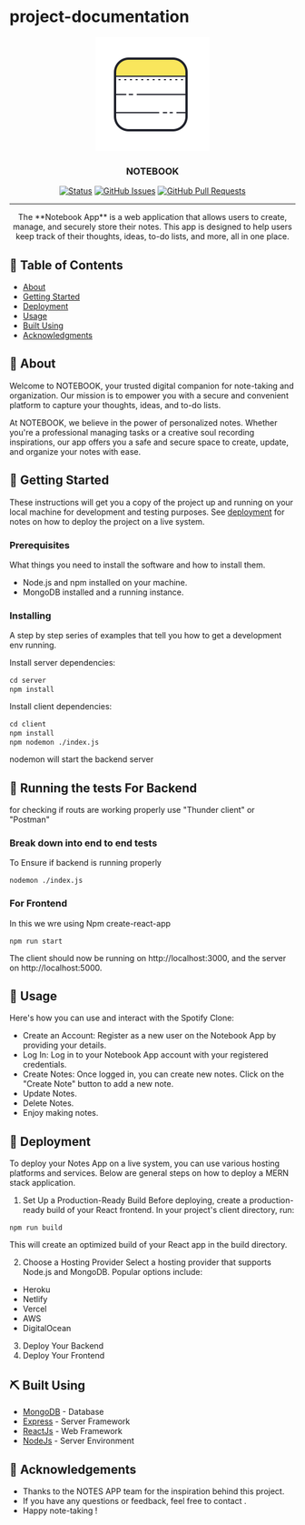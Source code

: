 # project-documentation

<p align="center">
  <a href="" rel="noopener">
 <img width=200px height=200px src="./src/Assets/notes-2.svg" alt="Project logo"></a>
</p>

<h3 align="center">NOTEBOOK </h3>

<div align="center">

[![Status](https://img.shields.io/badge/status-active-success.svg)]()
[![GitHub Issues](https://img.shields.io/github/issues/kylelobo/The-Documentation-Compendium.svg)](https://github.com/Amit610/Spotify/issues)
[![GitHub Pull Requests](https://img.shields.io/github/issues-pr/kylelobo/The-Documentation-Compendium.svg)](https://github.com/kylelobo/The-Documentation-Compendium/pulls)

</div>

---

<p align="center">The **Notebook App** is a web application that allows users to create, manage, and securely store their notes. This app is designed to help users keep track of their thoughts, ideas, to-do lists, and more, all in one place.
    <br> 
</p>

## 📝 Table of Contents

- [About](#about)
- [Getting Started](#getting_started)
- [Deployment](#deployment)
- [Usage](#usage)
- [Built Using](#built_using)
- [Acknowledgments](#acknowledgement)

## 🧐 About <a name = "about"></a>

Welcome to NOTEBOOK, your trusted digital companion for note-taking and organization. Our mission is to empower you with a secure and convenient platform to capture your thoughts, ideas, and to-do lists.

At NOTEBOOK, we believe in the power of personalized notes. Whether you're a professional managing tasks or a creative soul recording inspirations, our app offers you a safe and secure space to create, update, and organize your notes with ease.

## 🏁 Getting Started <a name = "getting_started"></a>

These instructions will get you a copy of the project up and running on your local machine for development and testing purposes. See [deployment](#deployment) for notes on how to deploy the project on a live system.

### Prerequisites

What things you need to install the software and how to install them.

- Node.js and npm installed on your machine.
- MongoDB installed and a running instance.

### Installing

A step by step series of examples that tell you how to get a development env running.

Install server dependencies:

```
cd server
npm install
```

Install client dependencies:

```
cd client
npm install
npm nodemon ./index.js
```

nodemon will start the backend server

## 🔧 Running the tests For Backend <a name = "tests"></a>

for checking if routs are working properly use "Thunder client" or "Postman"

### Break down into end to end tests

To Ensure if backend is running properly

```
nodemon ./index.js
```

### For Frontend

In this we wre using Npm create-react-app

```
npm run start
```

The client should now be running on http://localhost:3000, and the server on http://localhost:5000.

## 🎈 Usage <a name="usage"></a>

Here's how you can use and interact with the Spotify Clone:

- Create an Account: Register as a new user on the Notebook App by providing your details.
- Log In: Log in to your Notebook App account with your registered credentials.
- Create Notes: Once logged in, you can create new notes. Click on the "Create Note" button to add a new note.
- Update Notes.
- Delete Notes.
- Enjoy making notes.

## 🚀 Deployment <a name = "deployment"></a>

To deploy your Notes App on a live system, you can use various hosting platforms and services. Below are general steps on how to deploy a MERN stack application.

1. Set Up a Production-Ready Build
   Before deploying, create a production-ready build of your React frontend. In your project's client directory, run:

```
npm run build
```

This will create an optimized build of your React app in the build directory.

2. Choose a Hosting Provider
   Select a hosting provider that supports Node.js and MongoDB. Popular options include:

- Heroku
- Netlify
- Vercel
- AWS
- DigitalOcean

3. Deploy Your Backend
4. Deploy Your Frontend

## ⛏️ Built Using <a name = "built_using"></a>

- [MongoDB](https://www.mongodb.com/) - Database
- [Express](https://expressjs.com/) - Server Framework
- [ReactJs](https://react.dev/) - Web Framework
- [NodeJs](https://nodejs.org/en/) - Server Environment

## 🎉 Acknowledgements <a name = "acknowledgement"></a>

- Thanks to the NOTES APP team for the inspiration behind this project.
- If you have any questions or feedback, feel free to contact .
- Happy note-taking !
